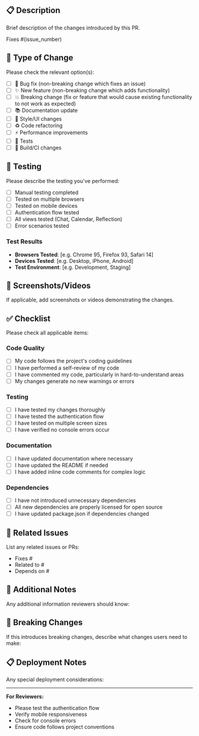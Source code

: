 ## 📋 Description
Brief description of the changes introduced by this PR.

Fixes #(issue_number) <!-- If applicable -->

## 🔄 Type of Change
Please check the relevant option(s):

- [ ] 🐛 Bug fix (non-breaking change which fixes an issue)
- [ ] ✨ New feature (non-breaking change which adds functionality)
- [ ] 💥 Breaking change (fix or feature that would cause existing functionality to not work as expected)
- [ ] 📚 Documentation update
- [ ] 🎨 Style/UI changes
- [ ] ♻️ Code refactoring
- [ ] ⚡ Performance improvements
- [ ] 🧪 Tests
- [ ] 🔧 Build/CI changes

## 🧪 Testing
Please describe the testing you've performed:

- [ ] Manual testing completed
- [ ] Tested on multiple browsers
- [ ] Tested on mobile devices
- [ ] Authentication flow tested
- [ ] All views tested (Chat, Calendar, Reflection)
- [ ] Error scenarios tested

### Test Results
- **Browsers Tested**: [e.g. Chrome 95, Firefox 93, Safari 14]
- **Devices Tested**: [e.g. Desktop, iPhone, Android]
- **Test Environment**: [e.g. Development, Staging]

## 📱 Screenshots/Videos
If applicable, add screenshots or videos demonstrating the changes.

## ✅ Checklist
Please check all applicable items:

### Code Quality
- [ ] My code follows the project's coding guidelines
- [ ] I have performed a self-review of my code
- [ ] I have commented my code, particularly in hard-to-understand areas
- [ ] My changes generate no new warnings or errors

### Testing
- [ ] I have tested my changes thoroughly
- [ ] I have tested the authentication flow
- [ ] I have tested on multiple screen sizes
- [ ] I have verified no console errors occur

### Documentation
- [ ] I have updated documentation where necessary
- [ ] I have updated the README if needed
- [ ] I have added inline code comments for complex logic

### Dependencies
- [ ] I have not introduced unnecessary dependencies
- [ ] All new dependencies are properly licensed for open source
- [ ] I have updated package.json if dependencies changed

## 🔗 Related Issues
List any related issues or PRs:
- Fixes #
- Related to #
- Depends on #

## 📝 Additional Notes
Any additional information reviewers should know:

## 🔄 Breaking Changes
If this introduces breaking changes, describe what changes users need to make:

## 📋 Deployment Notes
Any special deployment considerations:

---

**For Reviewers:**
- Please test the authentication flow
- Verify mobile responsiveness
- Check for console errors
- Ensure code follows project conventions